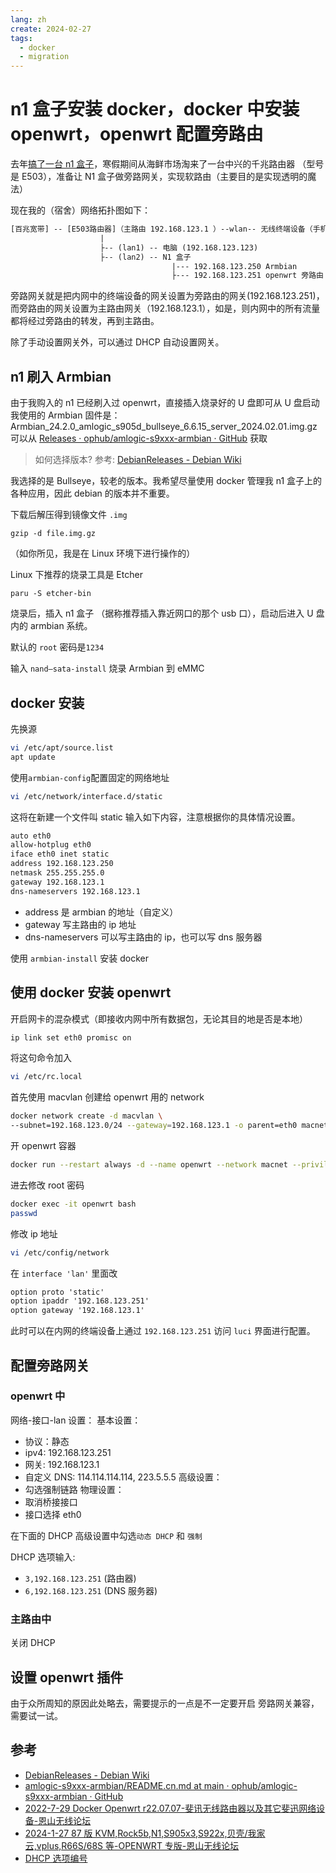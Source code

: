 ```yaml
---
lang: zh
create: 2024-02-27
tags:
  - docker
  - migration
---
```


# n1 盒子安装 docker，docker 中安装 openwrt，openwrt 配置旁路由

去年[搞了一台 n1 盒子](https://elk.zone/g0v.social/@FinleyGe/111567320089503363)，寒假期间从海鲜市场淘来了一台中兴的千兆路由器 （型号是 E503），准备让 N1 盒子做旁路网关，实现软路由（主要目的是实现透明的魔法）

现在我的（宿舍）网络拓扑图如下：

```txt
[百兆宽带] -- [E503路由器]（主路由 192.168.123.1 ）--wlan-- 无线终端设备（手机等）
					|
					├-- (lan1) -- 电脑 (192.168.123.123)
					├-- (lan2) -- N1 盒子
									|--- 192.168.123.250 Armbian
									├--- 192.168.123.251 openwrt 旁路由
```

旁路网关就是把内网中的终端设备的网关设置为旁路由的网关(192.168.123.251)，而旁路由的网关设置为主路由网关（192.168.123.1），如是，则内网中的所有流量都将经过旁路由的转发，再到主路由。

除了手动设置网关外，可以通过 DHCP 自动设置网关。

## n1 刷入 Armbian

由于我购入的 n1 已经刷入过 openwrt，直接插入烧录好的 U 盘即可从 U 盘启动
我使用的 Armbian 固件是：Armbian_24.2.0_amlogic_s905d_bullseye_6.6.15_server_2024.02.01.img.gz
可以从
[Releases · ophub/amlogic-s9xxx-armbian · GitHub](https://github.com/ophub/amlogic-s9xxx-armbian/releases)
获取

> 如何选择版本? 参考:
> [DebianReleases - Debian Wiki](https://wiki.debian.org/DebianReleases)

我选择的是 Bullseye，较老的版本。我希望尽量使用 docker 管理我 n1 盒子上的各种应用，因此 debian 的版本并不重要。

下载后解压得到镜像文件 `.img`

```
gzip -d file.img.gz
```

（如你所见，我是在 Linux 环境下进行操作的）

Linux 下推荐的烧录工具是 Etcher

```
paru -S etcher-bin
```

烧录后，插入 n1 盒子 （据称推荐插入靠近网口的那个 usb 口），启动后进入 U 盘内的 armbian 系统。

默认的 `root` 密码是`1234`

输入 `nand–sata-install` 烧录 Armbian 到 eMMC

## docker 安装

先换源

```bash
vi /etc/apt/source.list
apt update
```

使用`armbian-config`配置固定的网络地址

```bash
vi /etc/network/interface.d/static
```

这将在新建一个文件叫 static
输入如下内容，注意根据你的具体情况设置。

```txt
auto eth0
allow-hotplug eth0
iface eth0 inet static
address 192.168.123.250
netmask 255.255.255.0
gateway 192.168.123.1
dns-nameservers 192.168.123.1
```

- address 是 armbian 的地址（自定义）
- gateway 写主路由的 ip 地址
- dns-nameservers 可以写主路由的 ip，也可以写 dns 服务器

使用 `armbian-install` 安装 docker

## 使用 docker 安装 openwrt

开启网卡的混杂模式（即接收内网中所有数据包，无论其目的地是否是本地）

```bash
ip link set eth0 promisc on
```

将这句命令加入

```bash
vi /etc/rc.local
```

首先使用 macvlan 创建给 openwrt 用的 network

```bash
docker network create -d macvlan \
--subnet=192.168.123.0/24 --gateway=192.168.123.1 -o parent=eth0 macnet
```

开 openwrt 容器

```bash
docker run --restart always -d --name openwrt --network macnet --privileged unifreq/openwrt-aarch64
```

进去修改 root 密码

```bash
docker exec -it openwrt bash
passwd
```

修改 ip 地址

```bash
vi /etc/config/network
```

在 `interface 'lan'` 里面改

```txt
option proto 'static'
option ipaddr '192.168.123.251'
option gateway '192.168.123.1'
```

此时可以在内网的终端设备上通过 `192.168.123.251` 访问 `luci` 界面进行配置。

## 配置旁路网关

### openwrt 中

网络-接口-lan 设置：
基本设置：

- 协议：静态
- ipv4: 192.168.123.251
- 网关: 192.168.123.1
- 自定义 DNS: 114.114.114.114, 223.5.5.5
  高级设置：
- 勾选强制链路
  物理设置：
- 取消桥接接口
- 接口选择 eth0

在下面的 DHCP 高级设置中勾选`动态 DHCP` 和 `强制`

DHCP 选项输入:

- `3,192.168.123.251` (路由器)
- `6,192.168.123.251` (DNS 服务器)

### 主路由中

关闭 DHCP

## 设置 openwrt 插件

由于众所周知的原因此处略去，需要提示的一点是不一定要开启 旁路网关兼容，需要试一试。

## 参考

- [DebianReleases - Debian Wiki](https://wiki.debian.org/DebianReleases)
- [amlogic-s9xxx-armbian/README.cn.md at main · ophub/amlogic-s9xxx-armbian · GitHub](https://github.com/ophub/amlogic-s9xxx-armbian/blob/main/README.cn.md)
- [2022-7-29 Docker Openwrt r22.07.07-斐讯无线路由器以及其它斐迅网络设备-恩山无线论坛](https://www.right.com.cn/forum/thread-958173-1-1.html)
- [2024-1-27 87 版 KVM,Rock5b,N1,S905x3,S922x,贝壳/我家云,vplus,R66S/68S 等-OPENWRT 专版-恩山无线论坛](https://www.right.com.cn/forum/thread-4076037-1-1.html)
- [DHCP 选项编号](http://help.sonicwall.com/help/sw/chi/7730/26/2/4/content/Network_DHCP_Server.042.12.html)
